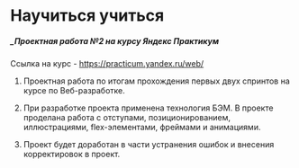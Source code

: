 # Научиться учиться
##### _Проектная работа №2 на курсу Яндекс Практикум
Ссылка на курс - https://practicum.yandex.ru/web/

1. Проектная работа по итогам прохождения первых двух спринтов на курсе по      Веб-разработке.

2. При разработке проекта применена технология БЭМ.
В проекте проделана работа с отступами, позиционированием, иллюстрациями, flex-элементами, фреймами и анимациями.

3. Проект будет доработан в части устранения ошибок и внесения корректировок в проект.
